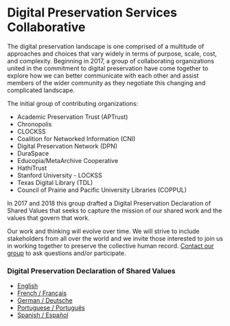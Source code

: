 # Digital Preservation Services Collaborative

The digital preservation landscape is one comprised of a multitude of approaches and choices that vary widely in terms of purpose, scale, cost, and complexity. Beginning in 2017, a group of collaborating organizations united in the commitment to digital preservation have come together to explore how we can better communicate with each other and assist members of the wider community as they negotiate this changing and complicated landscape. 

The initial group of contributing organizations:
* Academic Preservation Trust (APTrust)
* Chronopolis
* CLOCKSS
* Coalition for Networked Information (CNI)
* Digital Preservation Network (DPN)
* DuraSpace
* Educopia/MetaArchive Cooperative
* HathiTrust
* Stanford University - LOCKSS
* Texas Digital Library (TDL)
* Council of Prairie and Pacific University Libraries (COPPUL)

In 2017 and 2018 this group drafted a Digital Preservation Declaration of Shared Values that seeks to capture the mission of our shared work and the values that govern that work.

Our work and thinking will evolve over time. We will strive to include stakeholders from all over the world and we invite those interested to join us in working together to preserve the collective human record. [Contact our group](mailto:dpscollaborative@googlegroups.com) to ask questions and/or participate. 

### Digital Preservation Declaration of Shared Values
* [English](shared-values_en.md)
* [French / Français](shared-values_fr.md)
* [German / Deutsche](shared-values_de.md)
* [Portuguese / Português](shared-values_pt.md)
* [Spanish / Español](shared-values_es.md)
